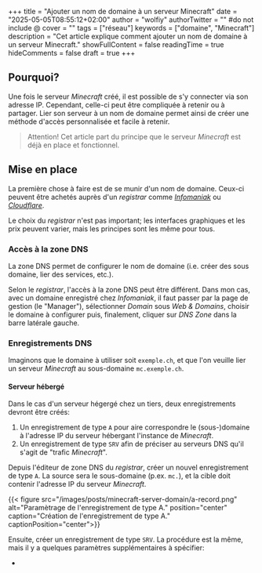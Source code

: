 +++
title = "Ajouter un nom de domaine à un serveur Minecraft"
date = "2025-05-05T08:55:12+02:00"
author = "wolfiy"
authorTwitter = "" #do not include @
cover = ""
tags = ["réseau"]
keywords = ["domaine", "Minecraft"]
description = "Cet article explique comment ajouter un nom de domaine à un serveur Minecraft."
showFullContent = false
readingTime = true
hideComments = false
draft = true
+++

## Pourquoi?

Une fois le serveur *Minecraft* créé, il est possible de s'y connecter via son adresse IP. Cependant, celle-ci peut être compliquée à retenir ou à partager. Lier son serveur à un nom de domaine permet ainsi de créer une méthode d'accès personnalisée et facile à retenir.

> Attention! Cet article part du principe que le serveur *Minecraft* est déjà en place et fonctionnel.

## Mise en place

La première chose à faire est de se munir d'un nom de domaine. Ceux-ci peuvent être achetés auprès d'un *registrar* comme *[Infomaniak](https://www.infomaniak.com/en/domains)* ou *[Cloudflare](https://www.cloudflare.com/products/registrar/)*.

Le choix du *registrar* n'est pas important; les interfaces graphiques et les prix peuvent varier, mais les principes sont les même pour tous.

### Accès à la zone DNS

La zone DNS permet de configurer le nom de domaine (i.e. créer des sous domaine, lier des services, etc.).

Selon le *registrar*, l'accès à la zone DNS peut être différent. Dans mon cas, avec un domaine enregistré chez *Infomaniak*, il faut passer par la page de gestion (le "Manager"), sélectionner *Domain* sous *Web & Domains*, choisir le domaine à configurer puis, finalement, cliquer sur *DNS Zone* dans la barre latérale gauche.

### Enregistrements DNS

Imaginons que le domaine à utiliser soit `exemple.ch`, et que l'on veuille lier un serveur *Minecraft* au sous-domaine `mc.exemple.ch`.

#### Serveur hébergé

Dans le cas d'un serveur hégergé chez un tiers, deux enregistrements devront être créés:

1. Un enregistrement de type `A` pour aire correspondre le (sous-)domaine à l'adresse IP du serveur hébergant l'instance de *Minecraft*.
2. Un enregistrement de type `SRV` afin de préciser au serveurs DNS qu'il s'agit de "trafic *Minecraft*".

Depuis l'éditeur de zone DNS du *registrar*, créer un nouvel enregistrement de type `A`. La source sera le sous-domaine (p.ex. `mc.`), et la cible doit contenir l'adresse IP du serveur *Minecraft*.

{{< figure src="/images/posts/minecraft-server-domain/a-record.png" alt="Paramètrage de l'enregistrement de type A." position="center" caption="Création de l'enregistrement de type A." captionPosition="center">}}

Ensuite, créer un enregistrement de type `SRV`. La procédure est la même, mais il y a quelques paramètres supplémentaires à spécifier:

- 
